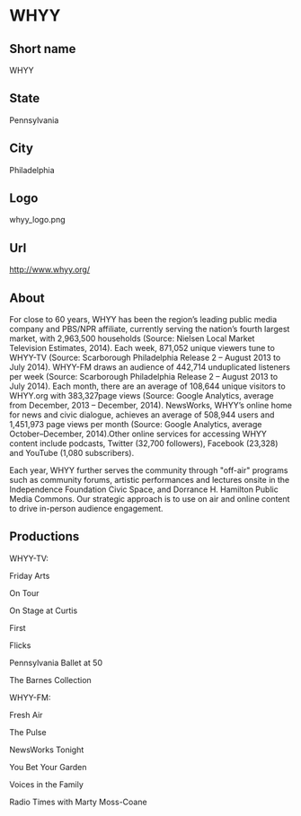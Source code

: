 # WHYY

## Short name

WHYY

## State

Pennsylvania

## City

Philadelphia

## Logo

whyy\_logo.png

## Url
http://www.whyy.org/

## About

For close to 60 years, WHYY has been the region’s leading public
media company and PBS/NPR affiliate, currently serving the nation’s fourth largest
market, with 2,963,500 households (Source: Nielsen Local Market Television Estimates,
2014).  Each week, 871,052 unique viewers tune to WHYY-TV (Source: Scarborough
Philadelphia Release 2 – August 2013 to July 2014).  WHYY-FM draws an audience
of 442,714 unduplicated listeners per week (Source: Scarborough Philadelphia Release
2 – August 2013 to July 2014).   Each month, there are an average of 108,644 unique
visitors to WHYY.org with 383,327page views (Source: Google Analytics, average
from December, 2013 – December, 2014).  NewsWorks, WHYY’s online home for news
and civic dialogue, achieves an average of 508,944 users and 1,451,973 page views
per month (Source: Google Analytics, average October–December, 2014).Other online
services for accessing WHYY content include podcasts, Twitter (32,700 followers),
Facebook (23,328) and YouTube (1,080 subscribers).

Each year, WHYY further serves
the community through "off-air" programs such as community forums, artistic
performances and lectures onsite in the Independence Foundation Civic Space, and
Dorrance H. Hamilton Public Media Commons. Our strategic approach is to use on
air and online content to drive in-person audience engagement.


## Productions

WHYY-TV:

Friday Arts

On Tour

On Stage at Curtis

First

Flicks

Pennsylvania
Ballet at 50

The Barnes Collection

WHYY-FM:

Fresh Air

The Pulse

NewsWorks
Tonight

You Bet Your Garden

Voices in the Family

Radio Times with Marty Moss-Coane
